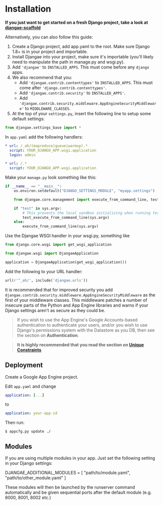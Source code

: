 # Installation

**If you just want to get started on a fresh Django project, take a look at [djangae-scaffold](https://github.com/potatolondon/djangae-scaffold)**

Alternatively, you can also follow this guide:

1. Create a Django project, add app.yaml to the root. Make sure Django 1.8+ is in your project and importable.
1. Install Djangae into your project, make sure it's importable (you'll likely need to manipulate the path in manage.py and wsgi.py).
1. Add `'djangae'` to `INSTALLED_APPS`.  This must come before any `django` apps.
1. We also recommend that you:
    - Add `'djangae.contrib.contenttypes'` to `INSTALLED_APPS`.  This must come after `'django.contrib.contenttypes'`.
    - Add `'djangae.contrib.security'` to `INSTALLED_APPS'`.
    - Add `'djangae.contrib.security.middleware.AppEngineSecurityMiddleware'` to `MIDDLEWARE_CLASSES`.
1. At the top of your `settings.py`, insert the following line to setup some default settings: 

```python
from djangae.settings_base import *
```

In `app.yaml` add the following handlers:

```yml
* url: /_ah/(mapreduce|queue|warmup).*
  script: YOUR_DJANGO_APP.wsgi.application
  login: admin

* url: /.*
  script: YOUR_DJANGO_APP.wsgi.application
```

Make your `manage.py` look something like this:

```python
if __name__ == "__main__":
    os.environ.setdefault("DJANGO_SETTINGS_MODULE", "myapp.settings")

    from djangae.core.management import execute_from_command_line, test_execute_from_command_line

    if "test" in sys.argv:
        # This prevents the local sandbox initializing when running tests
        test_execute_from_command_line(sys.argv)
    else:
        execute_from_command_line(sys.argv)
```

Use the Djangae WSGI handler in your wsgi.py, something like

```python
from django.core.wsgi import get_wsgi_application

from djangae.wsgi import DjangaeApplication

application = DjangaeApplication(get_wsgi_application())
```

Add the following to your URL handler: 

```python
url(r'^_ah/', include('djangae.urls'))
```

It is recommended that for improved security you add `djangae.contrib.security.middleware.AppEngineSecurityMiddleware` as the first of your middleware classes. This middleware patches a number of insecure parts of the Python and App Engine libraries and warns if your Django settings aren't as secure as they could be.

> If you wish to use the App Engine's Google Accounts-based authentication to authenticate your users, and/or you wish to use Django's permissions system with the Datastore as you DB, then see the section on **Authentication**.

> **It is highly recommended that you read the section on [Unique Constraints](db_backend/#unique-constraint-checking)**

## Deployment

Create a Google App Engine project. 

Edit `app.yaml` and change 

```yml
application: [...]
```
to

```yml
application: your-app-id
```

Then run:

    $ appcfg.py update ./

## Modules

If you are using multiple modules in your app. Just set the following setting in your Django settings:

DJANGAE_ADDITIONAL_MODULES = [ "path/to/module.yaml", "path/to/other_module.yaml" ]

These modules will then be launched by the runserver command automatically and be given sequential ports after the default module (e.g. 8000, 8001, 8002 etc.) 
